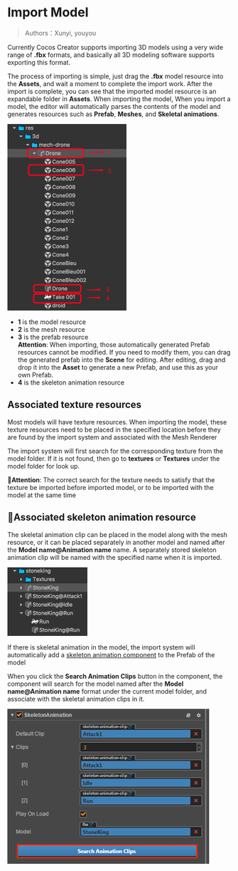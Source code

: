 # Import Model

> Authors：Xunyi, youyou

Currently Cocos Creator supports importing 3D models using a very wide range of **.fbx** formats, and basically all 3D modeling software supports exporting this format.

The process of importing is simple, just drag the **.fbx** model resource into the **Assets**, and wait a moment to complete the import work. After the import is complete, you can see that the imported model resource is an expandable folder in **Assets**. When importing the model, When you import a model, the editor will automatically parses the contents of the model and generates resources such as **Prefab**, **Meshes**, and **Skeletal animations**.

![import-model](./img/import-model.png)

- **1** is the model resource
- **2** is the mesh resource
- **3** is the prefab resource<br>
    **Attention**: When importing, those automatically generated Prefab resources cannot be modified. If you need to modify them, you can drag the generated prefab into the **Scene** for editing. After editing, drag and drop it into the **Asset** to generate a new Prefab, and use this as your own Prefab.
- **4** is the skeleton animation resource

## Associated texture resources

Most models will have texture resources. When importing the model, these texture resources need to be placed in the specified location before they are found by the import system and associated with the Mesh Renderer

The import system will first search for the corresponding texture from the model folder. If it is not found, then go to **textures** or **Textures** under the model folder for look up.

**Attention**: The correct search for the texture needs to satisfy that the texture be imported before imported model, or to be imported with the model at the same time

## Associated skeleton animation resource

The skeletal animation clip can be placed in the model along with the mesh resource, or it can be placed separately in another model and named after the **Model name@Animation name** name. A separately stored skeleton animation clip will be named with the specified name when it is imported.

![skeleton-animation-clip-name](./img/skeleton-animation-clip-name.png)

If there is skeletal animation in the model, the import system will automatically add a [skeleton animation component](skeleton-animation.md) to the Prefab of the model

When you click the **Search Animation Clips** button in the component, the component will search for the model named after the **Model name@Animation name** format under the current model folder, and associate with the skeletal animation clips in it.

![search-skeleton-animation](./img/search-skeleton-animation.png)

